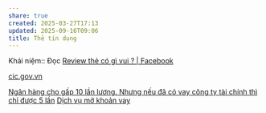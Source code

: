 ```yaml
---
share: true
created: 2025-03-27T17:13
updated: 2025-09-16T09:06
title: Thẻ tín dụng
---
```

Khái niệm:: 
Đọc [Review thẻ có gì vui ? \| Facebook](https://www.facebook.com/groups/reviewthecogivui/announcements)

[cic.gov.vn](https://cic.gov.vn/#/)

[Ngân hàng cho gấp 10 lần lương. Nhưng nếu đã có vay công ty tài chính thì chỉ được 5 lần](../../../../T%C3%ACnh%20h%C3%ACnh%20%E1%BB%9F%20Vi%E1%BB%87t%20Nam/L%C4%A9nh%20v%E1%BB%B1c%20c%E1%BB%A5%20th%E1%BB%83/T%C3%A0i%20ch%C3%ADnh/T%E1%BB%95%20ch%E1%BB%A9c%20t%C3%ADn%20d%E1%BB%A5ng/Ng%C3%A2n%20h%C3%A0ng/Th%E1%BA%BB%20t%C3%ADn%20d%E1%BB%A5ng/Ng%C3%A2n%20h%C3%A0ng%20cho%20g%E1%BA%A5p%2010%20l%E1%BA%A7n%20l%C6%B0%C6%A1ng.%20Nh%C6%B0ng%20n%E1%BA%BFu%20%C4%91%C3%A3%20c%C3%B3%20vay%20c%C3%B4ng%20ty%20t%C3%A0i%20ch%C3%ADnh%20th%C3%AC%20ch%E1%BB%89%20%C4%91%C6%B0%E1%BB%A3c%205%20l%E1%BA%A7n.md)
[Dịch vụ mở khoản vay](./D%E1%BB%8Bch%20v%E1%BB%A5%20m%E1%BB%9F%20kho%E1%BA%A3n%20vay.md)